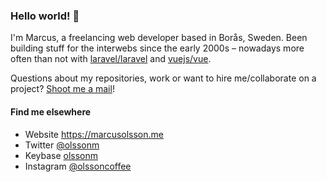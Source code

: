 ### Hello world! 👋

I'm Marcus, a freelancing web developer based in Borås, Sweden. Been building stuff for the interwebs since the early 2000s – nowadays more often than not with [laravel/laravel](https://github.com/laravel/laravel) and [vuejs/vue](https://github.com/vuejs/vue).

Questions about my repositories, work or want to hire me/collaborate on a project? [Shoot me a mail](https://marcusolsson.me/kontakta-marcus-olsson)!  



#### Find me elsewhere
- Website https://marcusolsson.me
- Twitter [@olssonm](https://twitter.com/olssonm)
- Keybase [olssonm](https://keybase.io/olssonm)
- Instagram [@olssoncoffee](https://www.instagram.com/olssoncoffee/)
